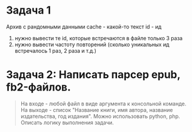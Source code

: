 # Задача 1
Архив с рандомными данными 
cache - какой-то текст 
id - ид 
 
1) нужно вывести те id, которые встречаются в файле только 3 раза 
2) нужно вывести частоту повторений (сколько уникальных ид встречалось 1 раз, 2 раза и т.д.)

# Задача 2: Написать парсер epub, fb2-файлов.
> На входе - любой файл в виде аргумента к консольной команде.
> На выходе - список "Название книги, имя автора, название издательства, год издания".
Можно использовать python, php.
Описать логику выполнения задачи.
